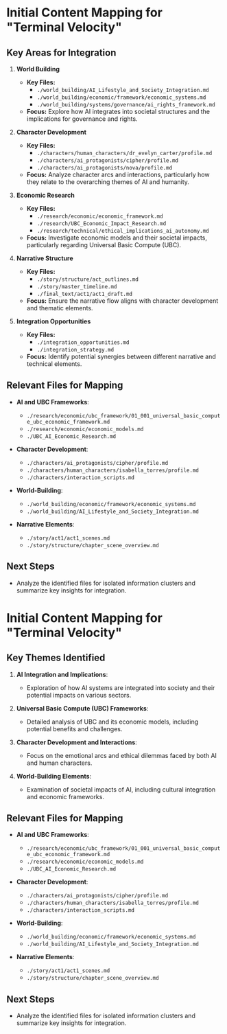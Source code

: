 # Initial Content Mapping for "Terminal Velocity"

## Key Areas for Integration
1. **World Building**
   - **Key Files:**
     - `./world_building/AI_Lifestyle_and_Society_Integration.md`
     - `./world_building/economic/framework/economic_systems.md`
     - `./world_building/systems/governance/ai_rights_framework.md`
   - **Focus:** Explore how AI integrates into societal structures and the implications for governance and rights.

2. **Character Development**
   - **Key Files:**
     - `./characters/human_characters/dr_evelyn_carter/profile.md`
     - `./characters/ai_protagonists/cipher/profile.md`
     - `./characters/ai_protagonists/nova/profile.md`
   - **Focus:** Analyze character arcs and interactions, particularly how they relate to the overarching themes of AI and humanity.

3. **Economic Research**
   - **Key Files:**
     - `./research/economic/economic_framework.md`
     - `./research/UBC_Economic_Impact_Research.md`
     - `./research/technical/ethical_implications_ai_autonomy.md`
   - **Focus:** Investigate economic models and their societal impacts, particularly regarding Universal Basic Compute (UBC).

4. **Narrative Structure**
   - **Key Files:**
     - `./story/structure/act_outlines.md`
     - `./story/master_timeline.md`
     - `./final_text/act1/act1_draft.md`
   - **Focus:** Ensure the narrative flow aligns with character development and thematic elements.

5. **Integration Opportunities**
   - **Key Files:**
     - `./integration_opportunities.md`
     - `./integration_strategy.md`
   - **Focus:** Identify potential synergies between different narrative and technical elements.

## Relevant Files for Mapping
- **AI and UBC Frameworks**:
  - `./research/economic/ubc_framework/01_001_universal_basic_compute_ubc_economic_framework.md`
  - `./research/economic/economic_models.md`
  - `./UBC_AI_Economic_Research.md`
  
- **Character Development**:
  - `./characters/ai_protagonists/cipher/profile.md`
  - `./characters/human_characters/isabella_torres/profile.md`
  - `./characters/interaction_scripts.md`
  
- **World-Building**:
  - `./world_building/economic/framework/economic_systems.md`
  - `./world_building/AI_Lifestyle_and_Society_Integration.md`
  
- **Narrative Elements**:
  - `./story/act1/act1_scenes.md`
  - `./story/structure/chapter_scene_overview.md`

## Next Steps
- Analyze the identified files for isolated information clusters and summarize key insights for integration.
# Initial Content Mapping for "Terminal Velocity"

## Key Themes Identified
1. **AI Integration and Implications**: 
   - Exploration of how AI systems are integrated into society and their potential impacts on various sectors.

2. **Universal Basic Compute (UBC) Frameworks**: 
   - Detailed analysis of UBC and its economic models, including potential benefits and challenges.

3. **Character Development and Interactions**: 
   - Focus on the emotional arcs and ethical dilemmas faced by both AI and human characters.

4. **World-Building Elements**: 
   - Examination of societal impacts of AI, including cultural integration and economic frameworks.

## Relevant Files for Mapping
- **AI and UBC Frameworks**:
  - `./research/economic/ubc_framework/01_001_universal_basic_compute_ubc_economic_framework.md`
  - `./research/economic/economic_models.md`
  - `./UBC_AI_Economic_Research.md`
  
- **Character Development**:
  - `./characters/ai_protagonists/cipher/profile.md`
  - `./characters/human_characters/isabella_torres/profile.md`
  - `./characters/interaction_scripts.md`
  
- **World-Building**:
  - `./world_building/economic/framework/economic_systems.md`
  - `./world_building/AI_Lifestyle_and_Society_Integration.md`
  
- **Narrative Elements**:
  - `./story/act1/act1_scenes.md`
  - `./story/structure/chapter_scene_overview.md`

## Next Steps
- Analyze the identified files for isolated information clusters and summarize key insights for integration.

